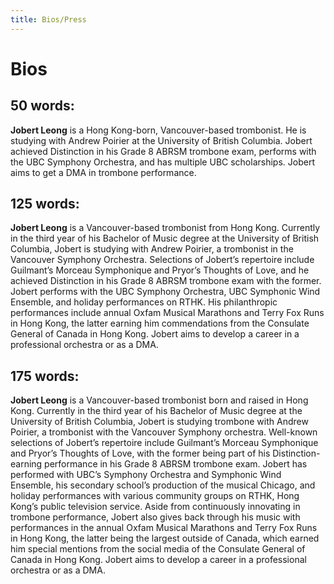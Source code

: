 ```yaml
---
title: Bios/Press
---
```

# Bios
## 50 words:
**Jobert Leong** is a Hong Kong-born, Vancouver-based trombonist. He is studying with Andrew Poirier at the University of British Columbia. Jobert achieved Distinction in his Grade 8 ABRSM trombone exam, performs with the UBC Symphony Orchestra, and has multiple UBC scholarships. Jobert aims to get a DMA in trombone performance.

## 125 words:
**Jobert Leong** is a Vancouver-based trombonist from Hong Kong. Currently in the third year of his Bachelor of Music degree at the University of British Columbia, Jobert is studying with Andrew Poirier, a trombonist in the Vancouver Symphony Orchestra. Selections of Jobert’s repertoire include Guilmant’s Morceau Symphonique and Pryor’s Thoughts of Love, and he achieved Distinction in his Grade 8 ABRSM trombone exam with the former. Jobert performs with the UBC Symphony Orchestra, UBC Symphonic Wind Ensemble, and holiday performances on RTHK. His philanthropic performances include annual Oxfam Musical Marathons and Terry Fox Runs in Hong Kong, the latter earning him commendations from the Consulate General of Canada in Hong Kong. Jobert aims to develop a career in a professional orchestra or as a DMA.

## 175 words:
**Jobert Leong** is a Vancouver-based trombonist born and raised in Hong Kong. Currently in the third year of his Bachelor of Music degree at the University of British Columbia, Jobert is studying trombone with Andrew Poirier, a trombonist with the Vancouver Symphony orchestra. Well-known selections of Jobert’s repertoire include Guilmant’s Morceau Symphonique and Pryor’s Thoughts of Love, with the former being part of his Distinction-earning performance in his Grade 8 ABRSM trombone exam. Jobert has performed with UBC’s Symphony Orchestra and Symphonic Wind Ensemble, his secondary school’s production of the musical Chicago, and holiday performances with various community groups on RTHK, Hong Kong’s public television service. Aside from continuously innovating in trombone performance, Jobert also gives back through his music with performances in the annual Oxfam Musical Marathons and Terry Fox Runs in Hong Kong, the latter being the largest outside of Canada, which earned him special mentions from the social media of the Consulate General of Canada in Hong Kong. Jobert aims to develop a career in a professional orchestra or as a DMA.
